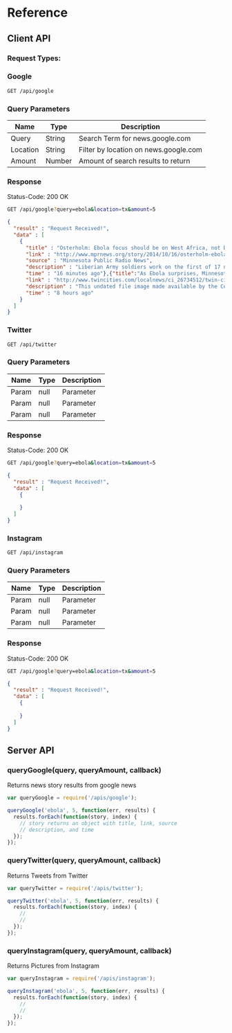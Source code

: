 # Reference

## Client API 

### Request Types:

### Google

```sh
GET /api/google
```

### Query Parameters

| Name     | Type   | Description                           |
|----------|--------|---------------------------------------|
| Query    | String | Search Term for news.google.com       |
| Location | String | Filter by location on news.google.com |
| Amount   | Number | Amount of search results to return    |

### Response

Status-Code: 200 OK

```sh
GET /api/google?query=ebola&location=tx&amount=5
```

```json
{
  "result" : "Request Received!",
  "data" : [
    {
      "title" : "Osterholm: Ebola focus should be on West Africa, not Dallas",
      "link" : "http://www.mprnews.org/story/2014/10/16/osterholm-ebola",
      "source" : "Minnesota Public Radio News‎",
      "description" : "Liberian Army soldiers work on the first of 17 new Ebola treatment center on Wednesday in Tubmanburg, Liberia. John Moore / Getty Images ...",
      "time" : "16 minutes ago"},{"title":"As Ebola surprises, Minnesota public health experts step up ...",
      "link" : "http://www.twincities.com/localnews/ci_26734512/twin-cities-public-health-professionals-prep-ebola","source":"TwinCities.com-Pioneer Press‎",
      "description" : "This undated file image made available by the Centers for Disease Control (CDC) shows the Ebola virus. (AP Photo/Centers for Disease ...",
      "time" : "8 hours ago"
    }
  ]
}
```

### Twitter

```sh
GET /api/twitter
```

### Query Parameters

| Name  | Type | Description |
|-------|------|-------------|
| Param | null | Parameter   |
| Param | null | Parameter   |
| Param | null | Parameter   |

### Response

Status-Code: 200 OK

```sh
GET /api/google?query=ebola&location=tx&amount=5
```

```json
{
  "result" : "Request Received!",
  "data" : [
    {
      
    }
  ]
}
```

### Instagram

```sh
GET /api/instagram
```

### Query Parameters

| Name  | Type | Description |
|-------|------|-------------|
| Param | null | Parameter   |
| Param | null | Parameter   |
| Param | null | Parameter   |

### Response

Status-Code: 200 OK

```sh
GET /api/google?query=ebola&location=tx&amount=5
```

```json
{
  "result" : "Request Received!",
  "data" : [
    {
    
    }
  ]
}
```

## Server API

### queryGoogle(query, queryAmount, callback)

Returns news story results from google news
```js
var queryGoogle = require('/apis/google');

queryGoogle('ebola', 5, function(err, results) {
  results.forEach(function(story, index) {
    // story returns an object with title, link, source
    // description, and time 
  });
});
```

### queryTwitter(query, queryAmount, callback)

Returns Tweets from Twitter

```js
var queryTwitter = require('/apis/twitter');

queryTwitter('ebola', 5, function(err, results) {
  results.forEach(function(story, index) {
    // 
    //
  });
});
```

### queryInstagram(query, queryAmount, callback)

Returns Pictures from Instagram

```js
var queryInstagram = require('/apis/instagram');

queryInstagram('ebola', 5, function(err, results) {
  results.forEach(function(story, index) {
    //
    //
  });
});
```
